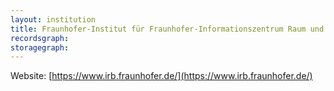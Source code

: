 ```yaml
---
layout: institution
title: Fraunhofer-Institut für Fraunhofer-Informationszentrum Raum und Bau
recordsgraph: 
storagegraph: 
---
```


Website: [https://www.irb.fraunhofer.de/](https://www.irb.fraunhofer.de/)
